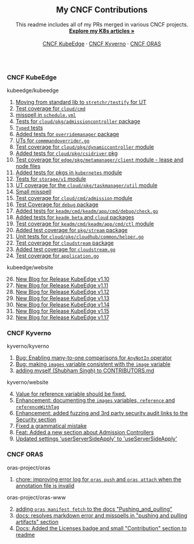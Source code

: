 <div align="center">

  <h2 align="center">My CNCF Contributions</h2>

  <p align="center">
    This readme includes all of my PRs merged in various CNCF projects.
    <br />
    <a href="https://github.com/1Shubham7/Kubernetes-Articles/blob/main/Kubernetes-Articles.md"><strong>Explore my K8s articles »</strong></a>
    <br />
    <br />
    <a href="https://github.com/kubeedge/">CNCF KubeEdge</a>
    ·
    <a href="https://github.com/kyverno/">CNCF Kyverno</a>
    ·
    <a href="https://github.com/oras-project/">CNCF ORAS</a>
  </p>
</div>

<br>
<br>

### CNCF KubeEdge

kubeedge/kubeedge

1. [Moving from standard lib to `stretchr/testify` for UT](https://github.com/kubeedge/kubeedge/pull/5837)
2. [Test coverage for `cloud/cmd`](https://github.com/kubeedge/kubeedge/pull/5827)
3. [misspell in `schedule.yml`](https://github.com/kubeedge/kubeedge/pull/5814)
4. [Tests for `cloud/pkg/admissioncontroller` package](https://github.com/kubeedge/kubeedge/pull/5813)
5. [`Typed` tests](https://github.com/kubeedge/kubeedge/pull/5812)
6. [Added tests for `overridemanager` package](https://github.com/kubeedge/kubeedge/pull/5810)
7. [UTs for `commmandoverrider.go`](https://github.com/kubeedge/kubeedge/pull/5809)
8. [Test coverage for `cloud/pkg/dynamiccontroller` module](https://github.com/kubeedge/kubeedge/pull/5803)
9. [Added tests for `cloud/pkg/csidriver` pkg](https://github.com/kubeedge/kubeedge/pull/5795)
10. [Test coverage for `edge/pkg/metamanager/client` module - lease and node files](https://github.com/kubeedge/kubeedge/pull/5780)
11. [Added tests for pkgs in `kubernetes` module](https://github.com/kubeedge/kubeedge/pull/5778)
12. [Tests for `storage/v1` module](https://github.com/kubeedge/kubeedge/pull/5763)
13. [UT coverage for the `cloud/pkg/taskmanager/util` module](https://github.com/kubeedge/kubeedge/pull/5751)
14. [Small misspell](https://github.com/kubeedge/kubeedge/pull/5742)
15. [Test coverage for `cloud/cmd/admission` module](https://github.com/kubeedge/kubeedge/pull/5723)
16. [Test Coverage for `debug` package](https://github.com/kubeedge/kubeedge/pull/5708)
17. [Added tests for `keadm/cmd/keadm/app/cmd/debug/check.go`](https://github.com/kubeedge/kubeedge/pull/5700)
18. [Added tests for `keadm beta` and `cloud` packages](https://github.com/kubeedge/kubeedge/pull/5695)
19. [Test coverage for `keadm/cmd/keadm/app/cmd/ctl` module](https://github.com/kubeedge/kubeedge/pull/5693)
20. [Added test coverage for `pkg/stream` package](https://github.com/kubeedge/kubeedge/pull/5690)
21. [Unit tests for `cloud/pkg/cloudhub/common/helper.go`](https://github.com/kubeedge/kubeedge/pull/5687)
22. [Test coverage for `cloudstream` package](https://github.com/kubeedge/kubeedge/pull/5684)
23. [Added test coverage for `cloudstream.go`](https://github.com/kubeedge/kubeedge/pull/5682)
24. [Test coverage for `application.go`](https://github.com/kubeedge/kubeedge/pull/5675)

kubeedge/website

26. [New Blog for Release KubeEdge v1.10](https://github.com/kubeedge/website/pull/535)
27. [New Blog for Release KubeEdge v1.11](https://github.com/kubeedge/website/pull/538)
28. [New Blog for Release KubeEdge v1.12](https://github.com/kubeedge/website/pull/539)
29. [New Blog for Release KubeEdge v1.13](https://github.com/kubeedge/website/pull/542)
30. [New Blog for Release KubeEdge v1.14](https://github.com/kubeedge/website/pull/541)
31. [New Blog for Release KubeEdge v1.15](https://github.com/kubeedge/website/pull/579)
32. [New Blog for Release KubeEdge v1.17](https://github.com/kubeedge/website/pull/534)

### CNCF Kyverno

kyverno/kyverno

1. [Bug: Enabling many-to-one comparisons for `AnyNotIn` operator](https://github.com/kyverno/kyverno/pull/9462)
2. [Bug: making `images` variable consistent with the `image` variable](https://github.com/kyverno/kyverno/pull/9147)
3. [adding myself (Shubham Singh) to CONTRIBUTORS.md](https://github.com/kyverno/kyverno/pull/10149)

kyverno/website

4. [Value for reference variable should be fixed.](https://github.com/kyverno/website/pull/1176)
5. [Enhancement: documenting the `images` variables, `reference` and `referenceWithTag`](https://github.com/kyverno/website/pull/1162)
6. [Enhancement: added fuzzing and 3rd party security audit links to the Security section](https://github.com/kyverno/website/pull/1111)
7. [Fixed a grammatical mistake](https://github.com/kyverno/website/pull/1108)
8. [Feat: Added a new section about Admission Controllers](https://github.com/kyverno/website/pull/1086)
9. [Updated settings 'userServerSideApply' to 'useServerSideApply'](https://github.com/kyverno/website/pull/1085)

### CNCF ORAS

oras-project/oras

1. [chore: improving error log for `oras push` and `oras attach` when the annotation file is invalid](https://github.com/oras-project/oras/pull/1026)

oras-project/oras-www

2. [adding `oras manifest fetch` to the docs "Pushing_and_pulling"](https://github.com/oras-project/oras-www/pull/241)
3. [docs: resolves markdown error and misspells in "pushing and pulling artifacts" section](https://github.com/oras-project/oras-www/pull/230)
4. [Docs: Added the Licenses badge and small "Contribution" section to readme](https://github.com/oras-project/oras-www/pull/214)
